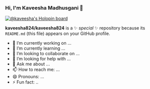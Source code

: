 ### Hi, I'm Kaveesha Madhusgani 👋
[![@kaveesha's Holopin board](https://holopin.me/kaveesha)](https://holopin.io/@kaveesha)


**kaveesha824/kaveesha824** is a ✨ _special_ ✨ repository because its `README.md` (this file) appears on your GitHub profile.


- 🔭 I’m currently working on ...
- 🌱 I’m currently learning ...
- 👯 I’m looking to collaborate on ...
- 🤔 I’m looking for help with ...
- 💬 Ask me about ...
- 📫 How to reach me: ...
- 😄 Pronouns: ...
- ⚡ Fun fact: ..

